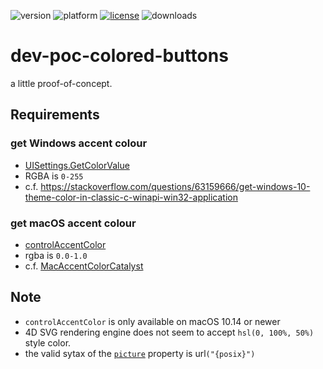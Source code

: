 ![version](https://img.shields.io/badge/version-19%2B-5682DF)
![platform](https://img.shields.io/static/v1?label=platform&message=mac-intel%20|%20mac-arm%20|%20win-64&color=blue)
[![license](https://img.shields.io/github/license/miyako/dev-poc-colored-buttons)](LICENSE)
![downloads](https://img.shields.io/github/downloads/miyako/dev-poc-colored-buttons/total)

# dev-poc-colored-buttons
a little proof-of-concept.

## Requirements

### get Windows accent colour

* [UISettings.GetColorValue](https://learn.microsoft.com/en-us/uwp/api/windows.ui.viewmanagement.uisettings.getcolorvalue?view=winrt-22621)
* RGBA is `0-255`
* c.f. https://stackoverflow.com/questions/63159666/get-windows-10-theme-color-in-classic-c-winapi-win32-application
 
### get macOS accent colour

* [controlAccentColor](https://developer.apple.com/documentation/appkit/nscolor/3000782-controlaccentcolor)
* rgba is `0.0-1.0`
* c.f. [MacAccentColorCatalyst](https://github.com/DylanMcD8/MacAccentColorCatalyst/tree/main)

## Note

* `controlAccentColor` is only available on macOS 10.14 or newer
* 4D SVG rendering engine does not seem to accept `hsl(0, 100%, 50%)` style color.
* the valid sytax of the [`picture`](https://developer.4d.com/docs/FormObjects/propertiesPicture#pathname) property is url`("{posix}")`
